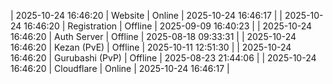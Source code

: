 | 2025-10-24 16:46:20 | Website | Online | 2025-10-24 16:46:17 |
| 2025-10-24 16:46:20 | Registration | Offline | 2025-09-09 16:40:23 |
| 2025-10-24 16:46:20 | Auth Server | Offline | 2025-08-18 09:33:31 |
| 2025-10-24 16:46:20 | Kezan (PvE) | Offline | 2025-10-11 12:51:30 |
| 2025-10-24 16:46:20 | Gurubashi (PvP) | Offline | 2025-08-23 21:44:06 |
| 2025-10-24 16:46:20 | Cloudflare | Online | 2025-10-24 16:46:17 |

